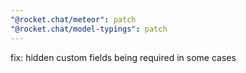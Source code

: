 ```yaml
---
"@rocket.chat/meteor": patch
"@rocket.chat/model-typings": patch
---
```


fix: hidden custom fields being required in some cases
